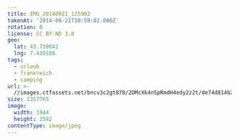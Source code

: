 ```yaml
---
title: IMG_20140921_125902
takenAt: '2014-09-21T10:59:02.000Z'
rotation: 0
license: CC BY-ND 3.0
geo:
  lat: 43.739041
  lng: 7.430186
tags:
  - urlaub
  - frankreich
  - camping
url: >-
  //images.ctfassets.net/bncv3c2gt878/2DMcXk4n5pRmdH4edy2z2t/de74d814b29f6bcfa195137e6f1ba3e6/img_20140921_125902_28031298060_o
size: 1357765
image:
  width: 1944
  height: 2592
contentType: image/jpeg
---
```


